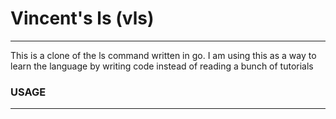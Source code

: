 # Vincent's ls (vls)
---
This is a clone of the ls command written in go. I am using this as a way to learn the language by writing code instead of reading a bunch of tutorials

### USAGE
---

